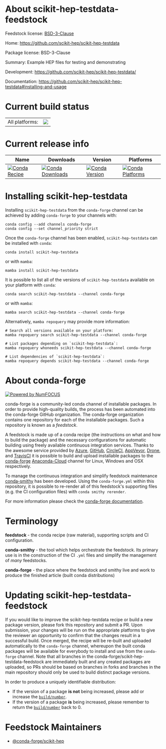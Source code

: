 About scikit-hep-testdata-feedstock
===================================

Feedstock license: [BSD-3-Clause](https://github.com/conda-forge/scikit-hep-testdata-feedstock/blob/main/LICENSE.txt)

Home: https://github.com/scikit-hep/scikit-hep-testdata

Package license: BSD-3-Clause

Summary: Example HEP files for testing and demonstrating

Development: https://github.com/scikit-hep/scikit-hep-testdata/

Documentation: https://github.com/scikit-hep/scikit-hep-testdata#installing-and-usage

Current build status
====================


<table><tr><td>All platforms:</td>
    <td>
      <a href="https://dev.azure.com/conda-forge/feedstock-builds/_build/latest?definitionId=6599&branchName=main">
        <img src="https://dev.azure.com/conda-forge/feedstock-builds/_apis/build/status/scikit-hep-testdata-feedstock?branchName=main">
      </a>
    </td>
  </tr>
</table>

Current release info
====================

| Name | Downloads | Version | Platforms |
| --- | --- | --- | --- |
| [![Conda Recipe](https://img.shields.io/badge/recipe-scikit--hep--testdata-green.svg)](https://anaconda.org/conda-forge/scikit-hep-testdata) | [![Conda Downloads](https://img.shields.io/conda/dn/conda-forge/scikit-hep-testdata.svg)](https://anaconda.org/conda-forge/scikit-hep-testdata) | [![Conda Version](https://img.shields.io/conda/vn/conda-forge/scikit-hep-testdata.svg)](https://anaconda.org/conda-forge/scikit-hep-testdata) | [![Conda Platforms](https://img.shields.io/conda/pn/conda-forge/scikit-hep-testdata.svg)](https://anaconda.org/conda-forge/scikit-hep-testdata) |

Installing scikit-hep-testdata
==============================

Installing `scikit-hep-testdata` from the `conda-forge` channel can be achieved by adding `conda-forge` to your channels with:

```
conda config --add channels conda-forge
conda config --set channel_priority strict
```

Once the `conda-forge` channel has been enabled, `scikit-hep-testdata` can be installed with `conda`:

```
conda install scikit-hep-testdata
```

or with `mamba`:

```
mamba install scikit-hep-testdata
```

It is possible to list all of the versions of `scikit-hep-testdata` available on your platform with `conda`:

```
conda search scikit-hep-testdata --channel conda-forge
```

or with `mamba`:

```
mamba search scikit-hep-testdata --channel conda-forge
```

Alternatively, `mamba repoquery` may provide more information:

```
# Search all versions available on your platform:
mamba repoquery search scikit-hep-testdata --channel conda-forge

# List packages depending on `scikit-hep-testdata`:
mamba repoquery whoneeds scikit-hep-testdata --channel conda-forge

# List dependencies of `scikit-hep-testdata`:
mamba repoquery depends scikit-hep-testdata --channel conda-forge
```


About conda-forge
=================

[![Powered by
NumFOCUS](https://img.shields.io/badge/powered%20by-NumFOCUS-orange.svg?style=flat&colorA=E1523D&colorB=007D8A)](https://numfocus.org)

conda-forge is a community-led conda channel of installable packages.
In order to provide high-quality builds, the process has been automated into the
conda-forge GitHub organization. The conda-forge organization contains one repository
for each of the installable packages. Such a repository is known as a *feedstock*.

A feedstock is made up of a conda recipe (the instructions on what and how to build
the package) and the necessary configurations for automatic building using freely
available continuous integration services. Thanks to the awesome service provided by
[Azure](https://azure.microsoft.com/en-us/services/devops/), [GitHub](https://github.com/),
[CircleCI](https://circleci.com/), [AppVeyor](https://www.appveyor.com/),
[Drone](https://cloud.drone.io/welcome), and [TravisCI](https://travis-ci.com/)
it is possible to build and upload installable packages to the
[conda-forge](https://anaconda.org/conda-forge) [Anaconda-Cloud](https://anaconda.org/)
channel for Linux, Windows and OSX respectively.

To manage the continuous integration and simplify feedstock maintenance
[conda-smithy](https://github.com/conda-forge/conda-smithy) has been developed.
Using the ``conda-forge.yml`` within this repository, it is possible to re-render all of
this feedstock's supporting files (e.g. the CI configuration files) with ``conda smithy rerender``.

For more information please check the [conda-forge documentation](https://conda-forge.org/docs/).

Terminology
===========

**feedstock** - the conda recipe (raw material), supporting scripts and CI configuration.

**conda-smithy** - the tool which helps orchestrate the feedstock.
                   Its primary use is in the construction of the CI ``.yml`` files
                   and simplify the management of *many* feedstocks.

**conda-forge** - the place where the feedstock and smithy live and work to
                  produce the finished article (built conda distributions)


Updating scikit-hep-testdata-feedstock
======================================

If you would like to improve the scikit-hep-testdata recipe or build a new
package version, please fork this repository and submit a PR. Upon submission,
your changes will be run on the appropriate platforms to give the reviewer an
opportunity to confirm that the changes result in a successful build. Once
merged, the recipe will be re-built and uploaded automatically to the
`conda-forge` channel, whereupon the built conda packages will be available for
everybody to install and use from the `conda-forge` channel.
Note that all branches in the conda-forge/scikit-hep-testdata-feedstock are
immediately built and any created packages are uploaded, so PRs should be based
on branches in forks and branches in the main repository should only be used to
build distinct package versions.

In order to produce a uniquely identifiable distribution:
 * If the version of a package **is not** being increased, please add or increase
   the [``build/number``](https://docs.conda.io/projects/conda-build/en/latest/resources/define-metadata.html#build-number-and-string).
 * If the version of a package **is** being increased, please remember to return
   the [``build/number``](https://docs.conda.io/projects/conda-build/en/latest/resources/define-metadata.html#build-number-and-string)
   back to 0.

Feedstock Maintainers
=====================

* [@conda-forge/scikit-hep](https://github.com/conda-forge/scikit-hep/)

